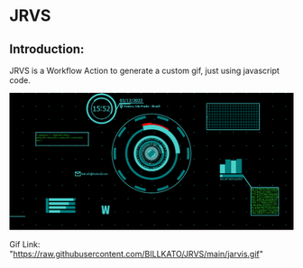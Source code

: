 # JRVS

## Introduction:
JRVS is a Workflow Action to generate a custom gif, just using javascript code.

<img src="https://raw.githubusercontent.com/BILLKATO/JRVS/main/jarvis.gif"/>

Gif Link:
"https://raw.githubusercontent.com/BILLKATO/JRVS/main/jarvis.gif"
